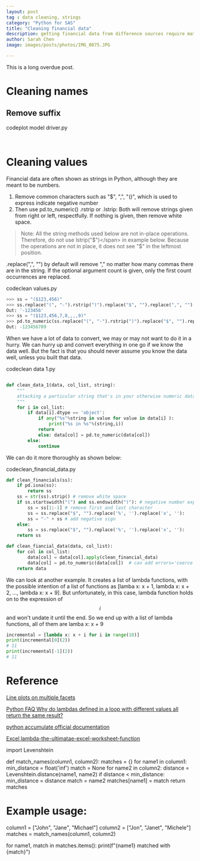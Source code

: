 ```yaml
---
layout: post
tag : data cleaning, strings
category: "Python for SAS"
title: "Cleaning financial data"
description: getting financial data from difference sources require matching company names
author: Sarah Chen
image: images/posts/photos/IMG_0875.JPG

---
```


This is a long overdue post.

# Cleaning names

## Remove suffix
<div class="code-head"><span>code</span>plot model driver.py</div>

```python



```

# Cleaning values

Financial data are often shown as strings in Python, although they are meant to be numbers. 
1. Remove common characters such as "$", ",", "()", which is used to express indicate negative number
2. Then use <span class='coding'>pd.to_numeric() </span> 
<span class="coding">.rstrip</span> or <span class="coding">.lstrip</span>:  Both will remove strings given from right or left, respectfully.  If nothing is given, then remove white space. 

> Note: All the string methods used below are not in-place operations.   Therefore, do not use <span class="coding">lstrip("$")</span> in example below.  Because the operations are not in place, it does not see "$" in the leftmost position. 

<span class='coding'>.replace(",", "") </span> by default will remove "," no matter how many commas there are in the string.   If the optional argument count is given, only the first count occurrences are
replaced.

<div class="code-head"><span>code</span>clean values.py</div>

```python
>>> ss = "($123,456)"
>>> ss.replace("(", "-").rstrip(")").replace("$", "").replace(",", "")
Out: '-123456'
>>> ss = "($123,456,7,8,,,,9)"
>>> pd.to_numeric(ss.replace("(", "-").rstrip(")").replace("$", "").replace(",", ""))
Out: -123456789

```

When we have a lot of data to convert, we may or may not want to do it in a hurry.  We can hurry up and convert everything in one go if we know the data well.  But the fact is that you should never assume you know the data well, unless you built that data.


<div class="code-head"><span>code</span>clean data 1.py</div>

```python

def clean_data_1(data, col_list, string):
    """
    attacking a particular string that's in your otherwise numeric data
    """
    for i in col_list:
        if data[i].dtype == 'object':
            if any("%s"%string in value for value in data[i] ):
                print("%s in %s"%(string,i))
            return
            else: data[col] = pd.to_numeric(data[col])
        else:
            continue
```

We can do it more thoroughly as shown below:

<div class="code-head"><span>code</span>clean_financial_data.py</div>

```python
def clean_financials(ss):
    if pd.isna(ss):
        return ss
    ss = str(ss).strip() # remove white space
    if ss.startswidth("(") and ss.endswidth(")"): # negative number expressed as in parenthesis
        ss = ss[1:-1] # remove first and last character
        ss = ss.replace("$", "").replace('%', '').replace('x', ''):
        ss = "-" + ss # add negative sign
    else:
        ss = ss.replace("$", "").replace('%', '').replace('x', ''):
    return ss

def clean_fiancial_data(data, col_list):
    for col in col_list:
        data[col] = data[col].apply(clean_financial_data)
        data[col] = pd.to_numeric(data[col])  # can add errors='coerce' to force remaining non-numbers to na
    return data
```

We can look at another example.  It creates a list of lambda functions, with the possible intention of a list of functions as [lamba x: x + 1, lambda x: x + 2, ..., lambda x: x + 9].  But unfortunately, in this case, lambda function holds on to the expression of $$i$$ and won't undate it until the end.  So we end up with a list of lambda functions, all of them are lamba x: x + 9

```python
incremental = [lambda x: x + i for i in range(10)]
print(incremental[0](2))
# 11
print(incremental[-1](2))
# 11
```


# Reference

[Line plots on multiple facets](https://seaborn.pydata.org/examples/faceted_lineplot.html)

[Python FAQ Why do lambdas defined in a loop with different values all return the same result?](https://docs.python.org/3/faq/programming.html#why-do-lambdas-defined-in-a-loop-with-different-values-all-return-the-same-result)

[python accumulate official documentation](https://docs.python.org/3/library/itertools.html#itertools.accumulate)

[Excel lambda-the-ultimatae-excel-worksheet-function](https://www.microsoft.com/en-us/research/blog/lambda-the-ultimatae-excel-worksheet-function/)


import Levenshtein

def match_names(column1, column2):
    matches = {}
    for name1 in column1:
        min_distance = float('inf')
        match = None
        for name2 in column2:
            distance = Levenshtein.distance(name1, name2)
            if distance < min_distance:
                min_distance = distance
                match = name2
        matches[name1] = match
    return matches

# Example usage:
column1 = ["John", "Jane", "Michael"]
column2 = ["Jon", "Janet", "Michele"]
matches = match_names(column1, column2)

for name1, match in matches.items():
    print(f"{name1} matched with {match}")
